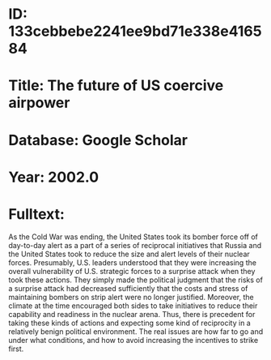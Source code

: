 # ID: 133cebbebe2241ee9bd71e338e416584
# Title: The future of US coercive airpower
# Database: Google Scholar
# Year: 2002.0
# Fulltext:
As the Cold War was ending, the United States took its bomber force off of day-to-day alert as a part of a series of reciprocal initiatives that Russia and the United States took to reduce the size and alert levels of their nuclear forces.
Presumably, U.S. leaders understood that they were increasing the overall vulnerability of U.S. strategic forces to a surprise attack when they took these actions.
They simply made the political judgment that the risks of a surprise attack had decreased sufficiently that the costs and stress of maintaining bombers on strip alert were no longer justified.
Moreover, the climate at the time encouraged both sides to take initiatives to reduce their capability and readiness in the nuclear arena.
Thus, there is precedent for taking these kinds of actions and expecting some kind of reciprocity in a relatively benign political environment.
The real issues are how far to go and under what conditions, and how to avoid increasing the incentives to strike first.